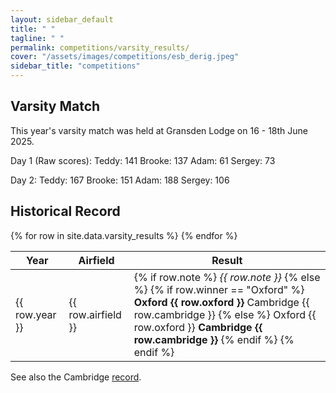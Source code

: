 ```yaml
---
layout: sidebar_default
title: " "
tagline: " "
permalink: competitions/varsity_results/
cover: "/assets/images/competitions/esb_derig.jpeg"
sidebar_title: "competitions"
---
```


<title>Varsity Results - OUGC</title>

## Varsity Match
This year's varsity match was held at Gransden Lodge on 16 - 18th June 2025.

Day 1 (Raw scores):
Teddy: 141
Brooke: 137
Adam: 61
Sergey: 73

Day 2:
Teddy: 167
Brooke: 151
Adam: 188
Sergey: 106

## Historical Record

<table>
  <thead>
    <tr>
      <th>Year</th>
      <th>Airfield</th>
      <th>Result</th>
    </tr>
  </thead>
  <tbody>
    {% for row in site.data.varsity_results %}
      <tr>
        <td>{{ row.year }}</td>
        <td>{{ row.airfield }}</td>
        <td>
          {% if row.note %}
            <em>{{ row.note }}</em>
          {% else %}
            {% if row.winner == "Oxford" %}
              <strong>Oxford {{ row.oxford }}</strong> Cambridge {{ row.cambridge }}
            {% else %}
              Oxford {{ row.oxford }} <strong>Cambridge {{ row.cambridge }}</strong>
            {% endif %}
          {% endif %}
        </td>
      </tr>
    {% endfor %}
  </tbody>
</table>

See also the Cambridge [record](https://wiki.cugc.org.uk/wiki/Varsity#Results).